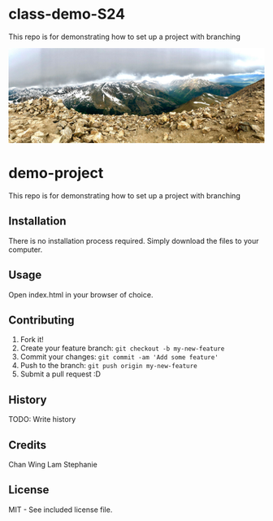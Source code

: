 # class-demo-S24

This repo is for demonstrating how to set up a project with branching

![alt text](./images/mountain.jpg "Peak of Mt. Elbert")

# demo-project

This repo is for demonstrating how to set up a project with branching

## Installation

There is no installation process required. Simply download the files to your computer.

## Usage

Open index.html in your browser of choice.

## Contributing

1. Fork it!
2. Create your feature branch: `git checkout -b my-new-feature`
3. Commit your changes: `git commit -am 'Add some feature'`
4. Push to the branch: `git push origin my-new-feature`
5. Submit a pull request :D

## History

TODO: Write history

## Credits

Chan Wing Lam Stephanie

## License

MIT - See included license file.
